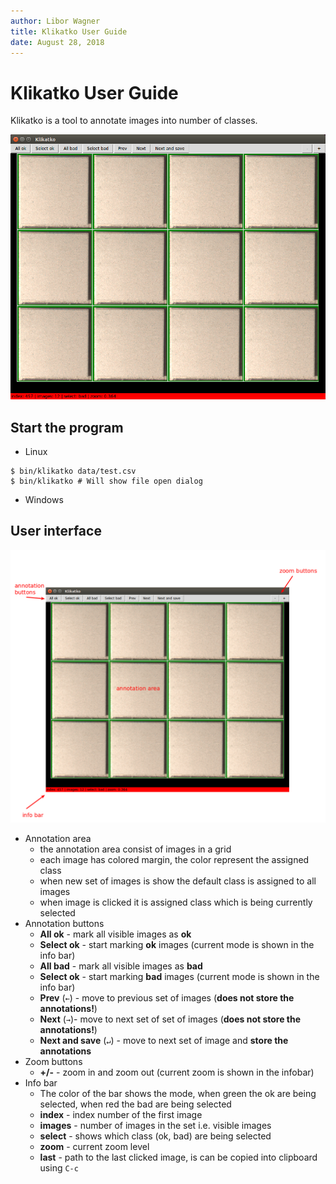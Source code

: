 ```yaml
---
author: Libor Wagner
title: Klikatko User Guide
date: August 28, 2018
---
```


# Klikatko User Guide

Klikatko is a tool to annotate images into number of classes.

![klikatko](fig/klikatko.png)

## Start the program

- Linux

```
$ bin/klikatko data/test.csv
$ bin/klikatko # Will show file open dialog
```

- Windows

## User interface

![klikatko](fig/klikatko_annotated.png)

- Annotation area
  - the annotation area consist of images in a grid
  - each image has colored margin, the color represent the assigned class
  - when new set of images is show the default class is assigned to all images
  - when image is clicked it is assigned class which is being currently selected
- Annotation buttons
  - **All ok** -  mark all visible images as __ok__
  - **Select ok** - start marking __ok__ images (current mode is shown in the info bar)
  - **All bad** - mark all visible images as __bad__
  - **Select ok** - start marking __bad__ images (current mode is shown in the info bar)
  - **Prev** (`←`) - move to previous set of images (**does not store the annotations!**)
  - **Next** (`→`)- move to next set of set of images (**does not store the annotations!**)
  - **Next and save** (`↵`) - move to next set of image and **store the annotations**
- Zoom buttons
  - **+/-** - zoom in and zoom out (current zoom is shown in the infobar)
- Info bar
  - The color of the bar shows the mode, when green the ok are being selected, when red the bad are being selected
  - **index** - index number of the first image
  - **images** - number of images in the set i.e. visible images
  - **select** - shows which class (ok, bad) are being selected
  - **zoom** - current zoom level
  - **last** - path to the last clicked image, is can be copied into clipboard using `C-c`
